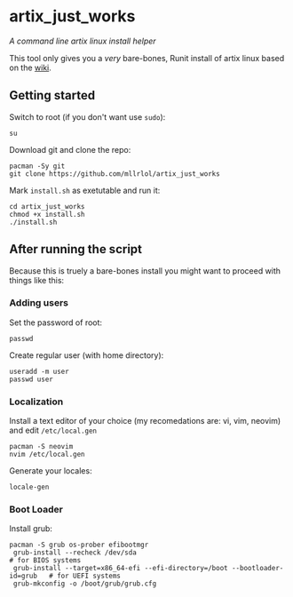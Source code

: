 # artix_just_works

*A command line artix linux install helper*

This tool only gives you a *very* bare-bones, Runit install of artix linux based on the [wiki](https://wiki.artixlinux.org/Main/Installation).

## Getting started
Switch to root (if you don't want use ```sudo```):
```
su
```

Download git and clone the repo:
```
pacman -Sy git
git clone https://github.com/mllrlol/artix_just_works
```

Mark ```install.sh``` as exetutable and run it:
```
cd artix_just_works
chmod +x install.sh
./install.sh
```
## After running the script
Because this is truely a bare-bones install you might want to proceed with things like this:

### Adding users
Set the password of root:
```
passwd
```

Create regular user (with home directory):
```
useradd -m user
passwd user
```

### Localization
Install a text editor of your choice (my recomedations are: vi, vim, neovim) and edit ```/etc/local.gen```

```
pacman -S neovim
nvim /etc/local.gen
```

Generate your locales:
```
locale-gen
```

### Boot Loader
Install grub:
```
pacman -S grub os-prober efibootmgr
 grub-install --recheck /dev/sda                                               # for BIOS systems
 grub-install --target=x86_64-efi --efi-directory=/boot --bootloader-id=grub   # for UEFI systems
 grub-mkconfig -o /boot/grub/grub.cfg
```
